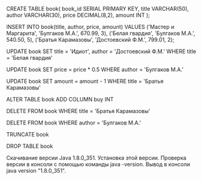 CREATE TABLE book(
    book_id SERIAL PRIMARY KEY,
    title VARCHAR(50),
    author VARCHAR(30),
    price DECIMAL(8,2),
    amount INT
);    

INSERT INTO book(title, author, price, amount) 
VALUES
	('Мастер и Маргарита', 'Булгаков М.А.', 670.99, 3),
	('Белая гвардия', 'Булгаков М.А.', 540.50, 5),
	('Братья Карамазовы', 'Достоевский Ф.М.', 799.01, 2);

UPDATE book
SET title = 'Идиот', author = 'Достоевский Ф.М.'
WHERE title = 'Белая гвардия'

UPDATE book
SET price = price * 0.5
WHERE author = 'Булгаков М.А.'

UPDATE book
SET amount = amount - 1
WHERE title = 'Братья Карамазовы'

ALTER TABLE book ADD COLUMN buy INT

DELETE FROM book WHERE title = 'Братья Карамазовы'

DELETE FROM book WHERE author = 'Булгаков М.А.'

TRUNCATE book

DROP TABLE book


Скачивание версии Java 1.8.0_351. Установка этой версии. Проверка версии в консоли с помощью команды  java -version. Вывод в консоли java version "1.8.0_351".
